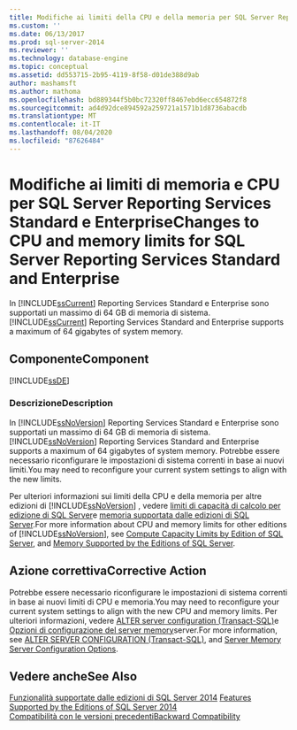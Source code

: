 ```yaml
---
title: Modifiche ai limiti della CPU e della memoria per SQL Server Reporting Services standard e Enterprise | Microsoft Docs
ms.custom: ''
ms.date: 06/13/2017
ms.prod: sql-server-2014
ms.reviewer: ''
ms.technology: database-engine
ms.topic: conceptual
ms.assetid: dd553715-2b95-4119-8f58-d01de388d9ab
author: mashamsft
ms.author: mathoma
ms.openlocfilehash: bd889344f5b0bc72320ff8467ebd6ecc654872f8
ms.sourcegitcommit: ad4d92dce894592a259721a1571b1d8736abacdb
ms.translationtype: MT
ms.contentlocale: it-IT
ms.lasthandoff: 08/04/2020
ms.locfileid: "87626484"
---
```

# <a name="changes-to-cpu-and-memory-limits-for-sql-server-reporting-services-standard-and-enterprise"></a><span data-ttu-id="645b7-102">Modifiche ai limiti di memoria e CPU per SQL Server Reporting Services Standard e Enterprise</span><span class="sxs-lookup"><span data-stu-id="645b7-102">Changes to CPU and memory limits for SQL Server Reporting Services Standard and Enterprise</span></span>
  <span data-ttu-id="645b7-103">In [!INCLUDE[ssCurrent](../../includes/sscurrent-md.md)] Reporting Services Standard e Enterprise sono supportati un massimo di 64 GB di memoria di sistema.</span><span class="sxs-lookup"><span data-stu-id="645b7-103">[!INCLUDE[ssCurrent](../../includes/sscurrent-md.md)] Reporting Services Standard and Enterprise supports a maximum of 64 gigabytes of system memory.</span></span>  
  
## <a name="component"></a><span data-ttu-id="645b7-104">Componente</span><span class="sxs-lookup"><span data-stu-id="645b7-104">Component</span></span>  
 [!INCLUDE[ssDE](../../includes/ssde-md.md)]  
  
### <a name="description"></a><span data-ttu-id="645b7-105">Descrizione</span><span class="sxs-lookup"><span data-stu-id="645b7-105">Description</span></span>  
 <span data-ttu-id="645b7-106">In [!INCLUDE[ssNoVersion](../../includes/ssnoversion-md.md)] Reporting Services Standard e Enterprise sono supportati un massimo di 64 GB di memoria di sistema.</span><span class="sxs-lookup"><span data-stu-id="645b7-106">[!INCLUDE[ssNoVersion](../../includes/ssnoversion-md.md)] Reporting Services Standard and Enterprise supports a maximum of 64 gigabytes of system memory.</span></span> <span data-ttu-id="645b7-107">Potrebbe essere necessario riconfigurare le impostazioni di sistema correnti in base ai nuovi limiti.</span><span class="sxs-lookup"><span data-stu-id="645b7-107">You may need to reconfigure your current system settings to align with the new limits.</span></span>  
  
 <span data-ttu-id="645b7-108">Per ulteriori informazioni sui limiti della CPU e della memoria per altre edizioni di [!INCLUDE[ssNoVersion](../../includes/ssnoversion-md.md)] , vedere [limiti di capacità di calcolo per edizione di SQL Server](../compute-capacity-limits-by-edition-of-sql-server.md)e [memoria supportata dalle edizioni di SQL Server](https://go.microsoft.com/fwlink/?LinkId=212633).</span><span class="sxs-lookup"><span data-stu-id="645b7-108">For more information about CPU and memory limits for other editions of [!INCLUDE[ssNoVersion](../../includes/ssnoversion-md.md)], see [Compute Capacity Limits by Edition of SQL Server](../compute-capacity-limits-by-edition-of-sql-server.md), and [Memory Supported by the Editions of SQL Server](https://go.microsoft.com/fwlink/?LinkId=212633).</span></span>  
  
## <a name="corrective-action"></a><span data-ttu-id="645b7-109">Azione correttiva</span><span class="sxs-lookup"><span data-stu-id="645b7-109">Corrective Action</span></span>  
 <span data-ttu-id="645b7-110">Potrebbe essere necessario riconfigurare le impostazioni di sistema correnti in base ai nuovi limiti di CPU e memoria.</span><span class="sxs-lookup"><span data-stu-id="645b7-110">You may need to reconfigure your current system settings to align with the new CPU and memory limits.</span></span> <span data-ttu-id="645b7-111">Per ulteriori informazioni, vedere [ALTER server configuration &#40;Transact-SQL&#41;](/sql/t-sql/statements/alter-server-configuration-transact-sql)e [Opzioni di configurazione del server memory](../../database-engine/configure-windows/server-memory-server-configuration-options.md)server.</span><span class="sxs-lookup"><span data-stu-id="645b7-111">For more information, see [ALTER SERVER CONFIGURATION &#40;Transact-SQL&#41;](/sql/t-sql/statements/alter-server-configuration-transact-sql), and [Server Memory Server Configuration Options](../../database-engine/configure-windows/server-memory-server-configuration-options.md).</span></span>  
  
## <a name="see-also"></a><span data-ttu-id="645b7-112">Vedere anche</span><span class="sxs-lookup"><span data-stu-id="645b7-112">See Also</span></span>  
 <span data-ttu-id="645b7-113">[Funzionalità supportate dalle edizioni di SQL Server 2014](../../../2014/getting-started/features-supported-by-the-editions-of-sql-server-2014.md) </span><span class="sxs-lookup"><span data-stu-id="645b7-113">[Features Supported by the Editions of SQL Server 2014](../../../2014/getting-started/features-supported-by-the-editions-of-sql-server-2014.md) </span></span>  
 [<span data-ttu-id="645b7-114">Compatibilità con le versioni precedenti</span><span class="sxs-lookup"><span data-stu-id="645b7-114">Backward Compatibility</span></span>](../../../2014/getting-started/backward-compatibility.md)  
  
  
